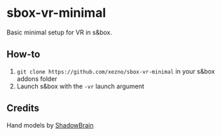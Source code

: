 # sbox-vr-minimal

Basic minimal setup for VR in s&box.

## How-to

1. `git clone https://github.com/xezno/sbox-vr-minimal` in your s&box addons folder
2. Launch s&box with the `-vr` launch argument

## Credits

Hand models by [ShadowBrain](https://github.com/ShadowBrian)
